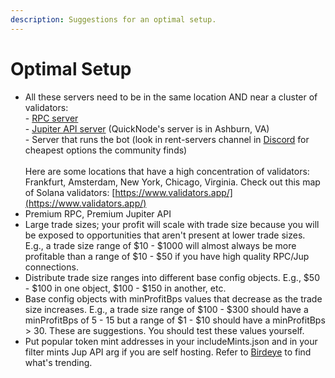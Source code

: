```yaml
---
description: Suggestions for an optimal setup.
---
```


# Optimal Setup

* All these servers need to be in the same location AND near a cluster of validators:\
  \- [RPC server](bot-setup-instructions/rpcs.md)\
  \- [Jupiter API server](bot-setup-instructions/jupiter-v6-access.md) (QuickNode's server is in Ashburn, VA)\
  \- Server that runs the bot (look in rent-servers channel in [Discord](./) for cheapest options the community finds)\
  \
  Here are some locations that have a high concentration of validators: Frankfurt, Amsterdam, New York, Chicago, Virginia. Check out this map of Solana validators: [https://www.validators.app/](https://www.validators.app/)
* Premium RPC, Premium Jupiter API
* Large trade sizes; your profit will scale with trade size because you will be exposed to opportunities that aren't present at lower trade sizes. E.g., a trade size range of $10 - $1000 will almost always be more profitable than a range of $10 - $50 if you have high quality RPC/Jup connections.
* Distribute trade size ranges into different base config objects. E.g., $50 - $100 in one object, $100 - $150 in another, etc.
* Base config objects with minProfitBps values that decrease as the trade size increases. E.g., a trade size range of $100 - $300 should have a minProfitBps of 5 - 15 but a range of $1 - $10 should have a minProfitBps > 30. These are suggestions. You should test these values yourself.
* Put popular token mint addresses in your includeMints.json and in your filter mints Jup API arg if you are self hosting. Refer to [Birdeye](https://birdeye.so/find-gems?chain=solana) to find what's trending.
